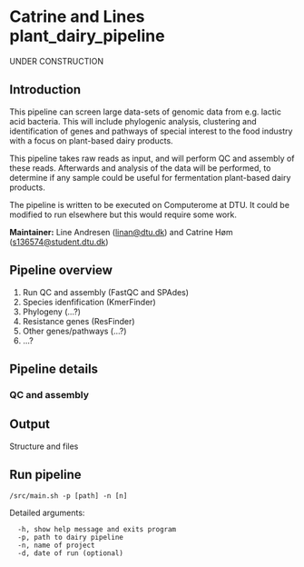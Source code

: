 # Catrine and Lines plant_dairy_pipeline #

<div class="text-red">
  UNDER CONSTRUCTION
</div>


## Introduction ##
This pipeline can screen large data-sets of genomic data from e.g. lactic acid bacteria. This will include phylogenic analysis, clustering and identification of genes and pathways of special interest to the food industry with a focus on plant-based dairy products.

This pipeline takes raw reads as input, and will perform QC and assembly of these reads.
Afterwards and analysis of the data will be performed, to determine if any sample could be useful for fermentation plant-based dairy products.

The pipeline is written to be executed on Computerome at DTU. It could be modified to run elsewhere but this would require some work.

**Maintainer:** Line Andresen (linan@dtu.dk) and Catrine Høm (s136574@student.dtu.dk)

## Pipeline overview ##

1. Run QC and assembly (FastQC and SPAdes)
2. Species idenfification (KmerFinder)
3. Phylogeny (...?)
4. Resistance genes (ResFinder)
5. Other genes/pathways (...?)
6. ...?


## Pipeline details ##

### QC and assembly ###

## Output ##

Structure and files


## Run pipeline ##

```
/src/main.sh -p [path] -n [n]
```

Detailed arguments:

```
  -h, show help message and exits program
  -p, path to dairy pipeline
  -n, name of project
  -d, date of run (optional)
```

